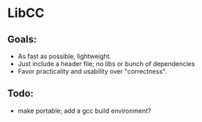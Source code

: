 # LibCC

## Goals:

* As fast as possible, lightweight.
* Just include a header file; no libs or bunch of dependencies
* Favor practicality and usability over "correctness".

## Todo:

* make portable; add a gcc build environment?